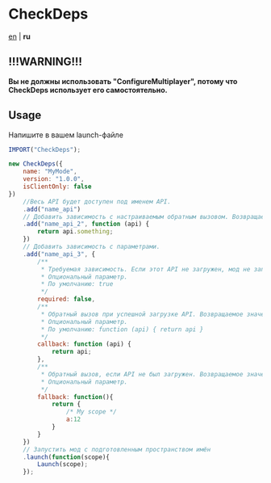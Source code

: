 # CheckDeps

[en](README.md) | **ru**

## !!!WARNING!!!
**Вы не должны использовать "ConfigureMultiplayer", потому что CheckDeps использует его самостоятельно.**
  

## Usage

Напишите в вашем launch-файле
```js
IMPORT("CheckDeps");

new CheckDeps({
	name: "MyMode",
	version: "1.0.0",
	isClientOnly: false
})
	//Весь API будет доступен под именем API.
	.add("name_api") 
	// Добавить зависимость с настраиваемым обратным вызовом. Возвращаемое значение обратного вызова будет доступно под именем API.
	.add("name_api_2", function (api) {
		return api.something;
	}) 
	// Добавить зависимость с параметрами.
	.add("name_api_3", {
		/**
		 * Требуемая зависимость. Если этот API не загружен, мод не запустится.
		 * Опциональный параметр.
		 * По умолчанию: true
		 */
		required: false,
		/**
		 * Обратный вызов при успешной загрузке API. Возвращаемое значение обратного вызова будет доступно под именем API.
		 * Опциональный параметр.
		 * По умолчанию: function (api) { return api }
		 */
		callback: function (api) {
			return api;
		},
		/**
		 * Обратный вызов, если API не был загружен. Возвращаемое значение обратного вызова будет доступно под именем API.
		 * Опциональный параметр.
		 */
		fallback: function(){
			return {
				/* My scope */
				a:12
			}
		}
	})
	// Запустить мод с подготовленным пространством имён
	.launch(function(scope){
		Launch(scope);
	});
```
